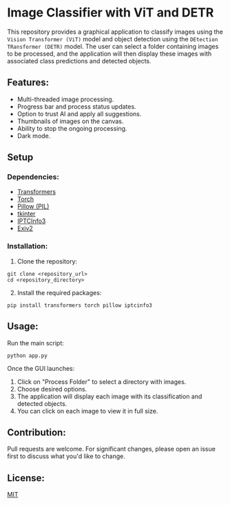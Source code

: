 # Image Classifier with ViT and DETR

This repository provides a graphical application to classify images using the `Vision Transformer (ViT)` model and object detection using the `DEtection TRansformer (DETR)` model. The user can select a folder containing images to be processed, and the application will then display these images with associated class predictions and detected objects.

## Features:

- Multi-threaded image processing.
- Progress bar and process status updates.
- Option to trust AI and apply all suggestions.
- Thumbnails of images on the canvas.
- Ability to stop the ongoing processing.
- Dark mode.

## Setup

### Dependencies:

- [Transformers](https://github.com/huggingface/transformers)
- [Torch](https://pytorch.org/)
- [Pillow (PIL)](https://python-pillow.org/)
- [tkinter](https://docs.python.org/3/library/tkinter.html)
- [IPTCInfo3](https://pypi.org/project/IPTCInfo3/)
- [Exiv2](https://www.exiv2.org/)

### Installation:

1. Clone the repository:

```
git clone <repository_url>
cd <repository_directory>
```

2. Install the required packages:

```
pip install transformers torch pillow iptcinfo3
```

## Usage:

Run the main script:

```
python app.py
```

Once the GUI launches:

1. Click on "Process Folder" to select a directory with images.
2. Choose desired options.
3. The application will display each image with its classification and detected objects.
4. You can click on each image to view it in full size.

## Contribution:

Pull requests are welcome. For significant changes, please open an issue first to discuss what you'd like to change.

## License:

[MIT](https://choosealicense.com/licenses/mit/)
